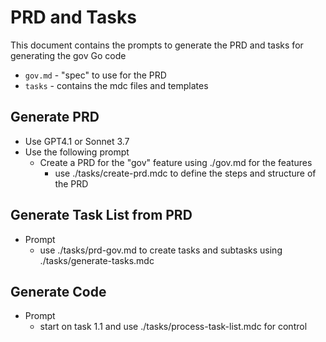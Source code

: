 # PRD and Tasks

This document contains the prompts to generate the PRD and tasks for generating the gov Go code

- `gov.md` - "spec" to use for the PRD
- `tasks` - contains the mdc files and templates

## Generate PRD

- Use GPT4.1 or Sonnet 3.7
- Use the following prompt
  - Create a PRD for the "gov" feature using ./gov.md for the features
    - use ./tasks/create-prd.mdc to define the steps and structure of the PRD

## Generate Task List from PRD

- Prompt
  - use ./tasks/prd-gov.md to create tasks and subtasks using ./tasks/generate-tasks.mdc

## Generate Code

- Prompt
  - start on task 1.1 and use ./tasks/process-task-list.mdc for control
